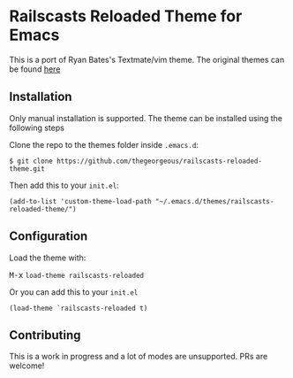 # Railscasts Reloaded Theme for Emacs

This is a port of Ryan Bates's Textmate/vim theme. The original themes can be
found [here](http://railscasts.com/about)

## Installation

Only manual installation is supported. The theme can be installed using the
following steps

Clone the repo to the themes folder inside `.emacs.d`:

``` shell
$ git clone https://github.com/thegeorgeous/railscasts-reloaded-theme.git
```

Then add this to your `init.el`:

``` shell
(add-to-list 'custom-theme-load-path "~/.emacs.d/themes/railscasts-reloaded-theme/")
```

## Configuration

Load the theme with:

<kbd>M-x</kbd> `load-theme railscasts-reloaded`

Or you can add this to your `init.el`

``` emacs-lisp
(load-theme `railscasts-reloaded t)
```

## Contributing
This is a work in progress and a lot of modes are unsupported. PRs are welcome!
